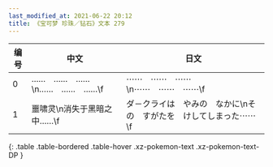 ```yaml
---
last_modified_at: 2021-06-22 20:12
title: 《宝可梦 珍珠／钻石》文本 279
---
```

| 编号 | 中文 | 日文 |
| ---- | ---- | ---- |
| 0 | ……　……　……\n……　……　……\f | ⋯⋯　⋯⋯　⋯⋯\n⋯⋯　⋯⋯　⋯⋯\f |
| 1 | 噩啸灵\n消失于黑暗之中……\f | ダ－クライは　やみの　なかに\nその　すがたを　けしてしまった⋯⋯\f |
{: .table .table-bordered .table-hover .xz-pokemon-text .xz-pokemon-text-DP }
